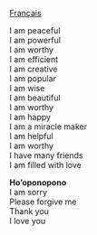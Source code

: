 [Français](https://github.com/affirmations/affirmations/blob/main/README.fr-fr.md)

I am peaceful  
I am powerful    
I am worthy  
I am efficient  
I am creative  
I am popular  
I am wise  
I am beautiful  
I am worthy    
I am happy  
I am a miracle maker  
I am helpful  
I am worthy  
I have many friends  
I am filled with love  

**Ho’oponopono**  
I am sorry  
Please forgive me  
Thank you  
I love you  
